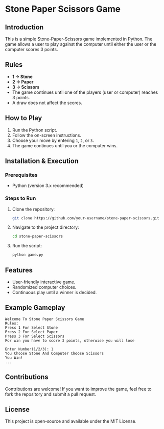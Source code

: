 # Stone Paper Scissors Game

## Introduction
This is a simple Stone-Paper-Scissors game implemented in Python. The game allows a user to play against the computer until either the user or the computer scores 3 points.

## Rules
- **1 -> Stone**
- **2 -> Paper**
- **3 -> Scissors**
- The game continues until one of the players (user or computer) reaches 3 points.
- A draw does not affect the scores.

## How to Play
1. Run the Python script.
2. Follow the on-screen instructions.
3. Choose your move by entering `1`, `2`, or `3`.
4. The game continues until you or the computer wins.

## Installation & Execution
### Prerequisites
- Python (version 3.x recommended)

### Steps to Run
1. Clone the repository:
   ```sh
   git clone https://github.com/your-username/stone-paper-scissors.git
   ```
2. Navigate to the project directory:
   ```sh
   cd stone-paper-scissors
   ```
3. Run the script:
   ```sh
   python game.py
   ```

## Features
- User-friendly interactive game.
- Randomized computer choices.
- Continuous play until a winner is decided.

## Example Gameplay
```
Welcome To Stone Paper Scissors Game
Rules:
Press 1 For Select Stone
Press 2 For Select Paper
Press 3 For Select Scissors
For win you have to score 3 points, otherwise you will lose

Enter Number(1/2/3): 1
You Choose Stone And Computer Choose Scissors
You Win!
...
```

## Contributions
Contributions are welcome! If you want to improve the game, feel free to fork the repository and submit a pull request.

## License
This project is open-source and available under the MIT License.

